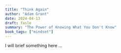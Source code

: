 ```yaml
---
title: "Think Again"
author: "Adam Grant"
date: 2024-04-13
draft: fasle
summary: "The Power of Knowing What You Don't Know"
book_tags: ["mindset"]
---
```

I will brief something here ... 